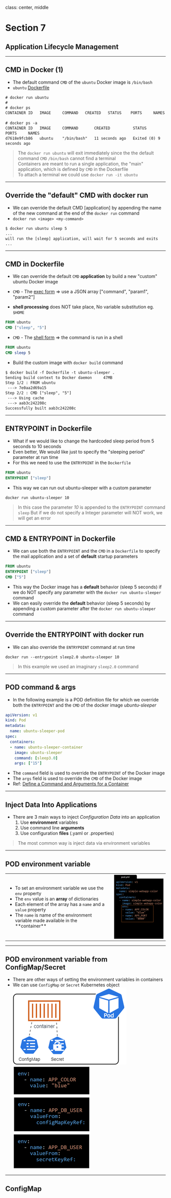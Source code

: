 class: center, middle
# Section 7 
## Application Lifecycle Management
---

## CMD in Docker (1)
 - The default command `CMD` of the `ubuntu` Docker image is `/bin/bash`
 - `ubuntu` [Dockerfile](https://github.com/tianon/docker-brew-ubuntu-core/blob/dist-amd64/focal/Dockerfile)

```console
# docker run ubuntu
#
# docker ps
CONTAINER ID   IMAGE     COMMAND   CREATED   STATUS    PORTS     NAMES

# docker ps -a
CONTAINER ID   IMAGE     COMMAND       CREATED          STATUS                     PORTS     NAMES
d7618e9fcb86   ubuntu    "/bin/bash"   11 seconds ago   Exited (0) 9 seconds ago             
```

> The `docker run ubuntu` will exit immediately since the the default command `CMD` `/bin/bash` cannot find a terminal  
> Containers are meant to run a single application, the "main" application, which is defined by `CMD` in the Dockerfile  
> To attach a terminal we could use `docker run -it ubuntu`

---
## Override the "default" CMD with docker run
 - We can override the default CMD [application] by appending the name of the new command at the end of the `docker run` command
 - `docker run <image> <my-command>`
```console
$ docker run ubuntu sleep 5
...
will run the [sleep] application, will wait for 5 seconds and exits
...
```
---
## CMD in Dockerfile
 - We can override the default `CMD` **application** by build a new "custom" ubuntu Docker image
 
 - `CMD` - The [exec form](https://docs.docker.com/engine/reference/builder/#run) => use a JSON array ["command", "param1", "param2"]
 - **shell processing** does NOT take place, No variable substitution eg. `$HOME` 
```Dockerfile
FROM ubuntu
CMD ["sleep", "5"]
``` 

 - `CMD` - The [shell form](https://docs.docker.com/engine/reference/builder/#run) => the command is run in a shell
```Dockerfile
FROM ubuntu
CMD sleep 5
``` 
 - Build the custom image with `docker build` command
```console
$ docker build -f Dockerfile -t ubuntu-sleeper .
Sending build context to Docker daemon     47MB
Step 1/2 : FROM ubuntu
 ---> 7e0aa2d69a15
Step 2/2 : CMD ["sleep", "5"]
 ---> Using cache
 ---> aab3c242208c
Successfully built aab3c242208c
```
---

## ENTRYPOINT in Dockerfile
 - What if we would like to change the hardcoded sleep period from 5 seconds to 10 seconds
 - Even better, We would like just to specify the "sleeping period" parameter at run time
 - For this we need to use the `ENTRYPOINT` in the `Dockerfile`
```Dockerfile
FROM ubuntu
ENTRYPOINT ["sleep"]
```
 - This way we can run out ubuntu-sleeper with a custom parameter
```console
docker run ubuntu-sleeper 10 
```
> In this case the parameter *10* is appended to the `ENTRYPOINT` command `sleep`
> But if we do not specify a Integer parameter will NOT work, we will get an error

---
## CMD & ENTRYPOINT in Dockerfile
 - We can use both the `ENTRYPOINT` and the `CMD` in a `Dockerfile` to specify the mail application and a set of **default** startup parameters
```Dockerfile
FROM ubuntu
ENTRYPOINT ["sleep"]
CMD ["5"]
```
 - This way the Docker image has a **default** behavior (sleep 5 seconds) if we do NOT specify any parameter with the `docker run ubuntu-sleeper` command
 - We can easily override the **default** behavior (sleep 5 seconds) by appending a custom parameter after the `docker run ubuntu-sleeper` command

---
## Override the ENTRYPOINT with docker run
 - We can also override the `ENTRYPOINT` command at run time 
```
docker run --entrypoint sleep2.0 ubuntu-sleeper 10
``` 
> In this example we used an imaginary `sleep2.0` command 

---

## POD command & args
 - In the following example is a POD definition file for which we override both the `ENTRYPOINT` and the `CMD` of the docker image *ubuntu-sleeper*
```yml
apiVersion: v1
kind: Pod
metadata:
  name: ubuntu-sleeper-pod
spec:
  containers:
  - name: ubuntu-sleeper-container
    image: ubuntu-sleeper
    command: [sleep3.0]
    args: ["15"]
```
 - The `command` field is used to override the `ENTRYPOINT` of the Docker image
 - The `args` field is used to override the `CMD` of the Docker image 
 - Ref: [Define a Command and Arguments for a Container](https://kubernetes.io/docs/tasks/inject-data-application/define-command-argument-container/)
---

## Inject Data Into Applications
 - There are 3 main ways to inject *Configuration Data* into an application
   1. Use **environment** variables
   2. Use command line **arguments** 
   3. Use configuration **files** (.yaml or .properties)  

> The most common way is inject data via environment variables  

---

## POD environment variable
<table>
  <tr>
    <td> 
      <ul>
        <li>To set an environment variable we use the <code class="remark-inline-code">env</code> property</li>
        <li>The <code class="remark-inline-code">env</code> value is an <b>array</b> of dictionaries</li>
        <li>Each element of the array has a <code class="remark-inline-code">name</code> and a <code class="remark-inline-code">value</code> property</li>
        <li>The <code class="remark-inline-code">name</code> is name of the environment variable made available in the **container**</li>
      </ul> 
    </td>
    <td><img src="images/K_pod-simple-webapp-color-env_c.png"></td>
  </tr>
</table>

---
## POD environment variable from ConfigMap/Secret 
 - There are other ways of setting the environment variables in containers 
 - We can use `ConfigMap` or `Secret` Kubernetes object
   ![k8s_drawio_icons_02-Page-7.png](images/k8s_drawio_icons_02-Page-7.png) ![K_env-configmap-secret_b](images/K_env-configmap-secret_b.png)

---
## ConfigMap

